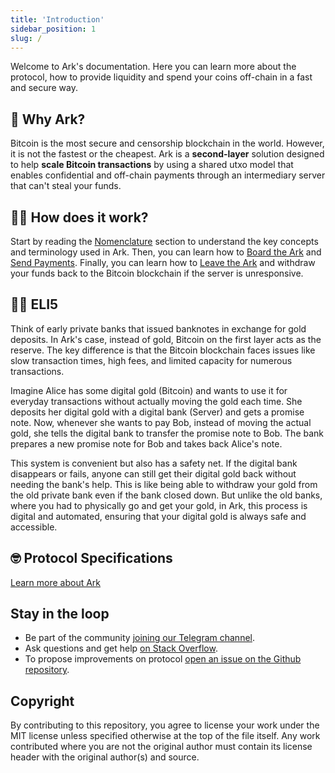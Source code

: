 ```yaml
---
title: 'Introduction'
sidebar_position: 1
slug: /
---
```


Welcome to Ark's documentation. Here you can learn more about the protocol, how to provide liquidity and spend your coins off-chain in a fast and secure way.

## 🤔 Why Ark?

Bitcoin is the most secure and censorship blockchain in the world. However, it is not the fastest or the cheapest. Ark is a **second-layer** solution designed to help **scale Bitcoin transactions** by using a shared utxo model that enables confidential and off-chain payments through an intermediary server that can't steal your funds.

## 👷‍♂️ How does it work?

 Start by reading the [Nomenclature](/docs/nomenclature.md) section to understand the key concepts and terminology used in Ark. Then, you can learn how to [Board the Ark](intro/boarding.md) and [Send Payments](intro/payments.md). Finally, you can learn how to [Leave the Ark](intro/leaving.md) and withdraw your funds back to the Bitcoin blockchain if the server is unresponsive.

## 👶🏼 ELI5

Think of early private banks that issued banknotes in exchange for gold deposits. In Ark's case, instead of gold, Bitcoin on the first layer acts as the reserve. The key difference is that the Bitcoin blockchain faces issues like slow transaction times, high fees, and limited capacity for numerous transactions.

Imagine Alice has some digital gold (Bitcoin) and wants to use it for everyday transactions without actually moving the gold each time. She deposits her digital gold with a digital bank (Server) and gets a promise note. Now, whenever she wants to pay Bob, instead of moving the actual gold, she tells the digital bank to transfer the promise note to Bob. The bank prepares a new promise note for Bob and takes back Alice's note.

This system is convenient but also has a safety net. If the digital bank disappears or fails, anyone can still get their digital gold back without needing the bank's help. This is like being able to withdraw your gold from the old private bank even if the bank closed down. But unlike the old banks, where you had to physically go and get your gold, in Ark, this process is digital and automated, ensuring that your digital gold is always safe and accessible.


## 🤓 Protocol Specifications

[Learn more about Ark](specs/00-index.md)

## Stay in the loop

- Be part of the community [joining our Telegram channel](https://t.me/ark_network_community).
- Ask questions and get help [on Stack Overflow](https://bitcoin.stackexchange.com/questions/tagged/ark).
- To propose improvements on protocol [open an issue on the Github repository](https://github.com/ark-network/boats/issues/new).

## Copyright

By contributing to this repository, you agree to license your work under the MIT license unless specified otherwise at the top of the file itself. Any work contributed where you are not the original author must contain its license header with the original author(s) and source.
